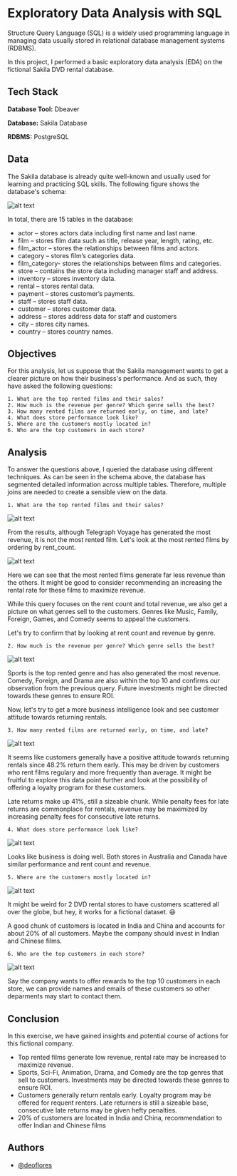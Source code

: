 
# Exploratory Data Analysis with SQL

Structure Query Language (SQL) is a widely used programming language in managing data usually stored in relational database management systems (RDBMS).

In this project, I performed a basic exploratory data analysis (EDA) on the fictional Sakila DVD rental database.

## Tech Stack

**Database Tool:** Dbeaver

**Database:** Sakila Database

**RDBMS:** PostgreSQL




## Data

The Sakila database is already quite well-known and usually used for learning and practicing SQL skills. The following figure shows the database's schema:

![alt text](https://github.com/deoflores/Portfolio_Projects/blob/main/Exploratory%20Data%20Analysis%20with%20SQL/screenshots/dvd%20schema.png?raw=true)


In total, there are 15 tables in the database:
- actor – stores actors data including first name and last name.
- film – stores film data such as title, release year, length, rating, etc.
- film_actor – stores the relationships between films and actors.
- category – stores film’s categories data.
- film_category- stores the relationships between films and categories.
- store – contains the store data including manager staff and address.
- inventory – stores inventory data.
- rental – stores rental data.
- payment – stores customer’s payments.
- staff – stores staff data.
- customer – stores customer data.
- address – stores address data for staff and customers
- city – stores city names.
- country – stores country names.






## Objectives

For this analysis, let us suppose that the Sakila management wants to get a clearer picture on how their business's performance. And as such, they have asked the following questions:

    1. What are the top rented films and their sales?
    2. How much is the revenue per genre? Which genre sells the best?
    3. How many rented films are returned early, on time, and late?
    4. What does store performance look like?
    5. Where are the customers mostly located in?
    6. Who are the top customers in each store?

## Analysis

To answer the questions above, I queried the database using different techniques. As can be seen in the schema above, the database has segmented detailed information across multiple tables. Therefore, multiple joins are needed to create a sensible view on the data.

    1. What are the top rented films and their sales?

![alt text](https://github.com/deoflores/Portfolio_Projects/blob/main/Exploratory%20Data%20Analysis%20with%20SQL/screenshots/1.jpg?raw=true)

From the results, although Telegraph Voyage has generated the most revenue, it is not the most rented film. Let's look at the most rented films by ordering by rent_count.

![alt text](https://github.com/deoflores/Portfolio_Projects/blob/main/Exploratory%20Data%20Analysis%20with%20SQL/screenshots/1-2.jpg?raw=true)

Here we can see that the most rented films generate far less revenue than the others. It might be good to consider recommending an increasing the rental rate for these films to maximize revenue.

While this query focuses on the rent count and total revenue, we also get a picture on what genres sell to the customers. Genres like Music, Family, Foreign, Games, and Comedy seems to appeal the customers.

Let's try to confirm that by looking at rent count and revenue by genre.

    2. How much is the revenue per genre? Which genre sells the best?

![alt text](https://github.com/deoflores/Portfolio_Projects/blob/main/Exploratory%20Data%20Analysis%20with%20SQL/screenshots/2.jpg?raw=true)

Sports is the top rented genre and has also generated the most revenue. Comedy, Foreign, and Drama are also within the top 10 and confirms our observation from the previous query. Future investments might be directed towards these genres to ensure ROI.

Now, let's try to get a more business intelligence look and see customer attitude towards returning rentals.

    3. How many rented films are returned early, on time, and late?

![alt text](https://github.com/deoflores/Portfolio_Projects/blob/main/Exploratory%20Data%20Analysis%20with%20SQL/screenshots/3.jpg?raw=true)

It seems like customers generally have a positive attitude towards returning rentals since 48.2% return them early. This may be driven by customers who rent films regulary and more frequently than average. It might be fruitful to explore this data point further and look at the possibility of offering a loyalty program for these customers.

Late returns make up 41%, still a sizeable chunk. While penalty fees for late returns are commonplace for rentals, revenue may be maximized by increasing penalty fees for consecutive late returns.

    4. What does store performance look like?

![alt text](https://github.com/deoflores/Portfolio_Projects/blob/main/Exploratory%20Data%20Analysis%20with%20SQL/screenshots/4.jpg?raw=true)

Looks like business is doing well. Both stores in Australia and Canada have similar performance and rent count and revenue.

    5. Where are the customers mostly located in?

![alt text](https://github.com/deoflores/Portfolio_Projects/blob/main/Exploratory%20Data%20Analysis%20with%20SQL/screenshots/5.jpg?raw=true)

It might be weird for 2 DVD rental stores to have customers scattered all over the globe, but hey, it works for a fictional dataset. :laughing:

A good chunk of customers is located in India and China and accounts for about 20% of all customers. Maybe the company should invest in Indian and Chinese films.

    6. Who are the top customers in each store?

![alt text](https://github.com/deoflores/Portfolio_Projects/blob/main/Exploratory%20Data%20Analysis%20with%20SQL/screenshots/6.jpg?raw=true)

Say the company wants to offer rewards to the top 10 customers in each store, we can provide names and emails of these customers so other deparments may start to contact them.
## Conclusion

In this exercise, we have gained insights and potential course of actions for this fictional company.

- Top rented films generate low revenue, rental rate may be increased to maximize revenue.
- Sports, Sci-Fi, Animation, Drama, and Comedy are the top genres that sell to customers. Investments may be directed towards these genres to ensure ROI.
- Customers generally return rentals early. Loyalty program may be offered for requent renters. Late returners is still a sizeable base, consecutive late returns may be given hefty penalties.
- 20% of customers are located in India and China, recommendation to offer Indian and Chinese films
## Authors

- [@deoflores](https://www.github.com/deoflores)

